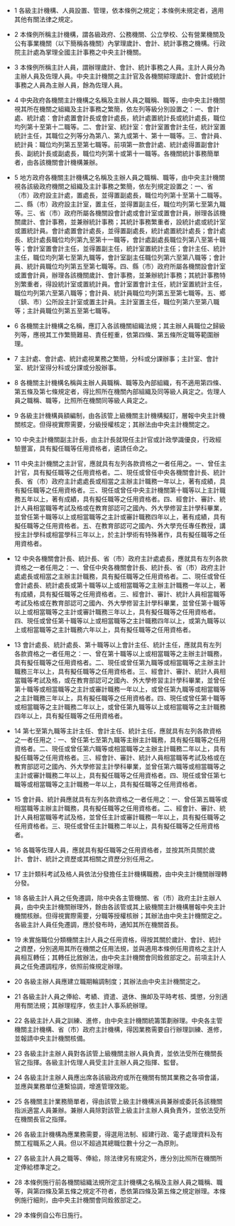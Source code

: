 * 1 各級主計機構、人員設置、管理，依本條例之規定；本條例未規定者，適用其他有關法律之規定。

* 2 本條例所稱主計機構，謂各級政府、公務機關、公立學校、公有營業機關及公有事業機關（以下簡稱各機關）內掌理歲計、會計、統計事務之機構。行政院主計處為掌理全國主計事務之中央主計機關。

* 3 本條例所稱主計人員，謂辦理歲計、會計、統計事務之人員。主計人員分為主辦人員及佐理人員。中央主計機關之主計官及各機關綜理歲計、會計或統計事務之人員為主辦人員，餘為佐理人員。

* 4 中央政府各機關主計機構之名稱及主辦人員之職稱、職等，由中央主計機關視其所在機關之組織及主計事務之繁簡，依左列等級分別設置之：一、會計處、統計處：會計處置會計長或會計處長，統計處置統計長或統計處長，職位均列第十至第十二職等。二、會計室、統計室：會計室置會計主任，統計室置統計主任，其職位之列等分為第八、第九或第十、第十一職等。三、會計員、統計員：職位均列第五至第七職等。前項第一款會計處、統計處得置副會計長、副統計長或副處長，職位均列第十或第十一職等。各機關統計事務簡單者，由各該機關會計機構兼辦。

* 5 地方政府各機關主計機構之名稱及主辦人員之職稱、職等，由中央主計機關視各該級政府機關之組織及主計事務之繁簡，依左列規定設置之：一、省（市）政府設主計處，置處長，並得置副處長，職位均列第十至第十二職等。二、縣（市）政府設主計室，置主任，並得置副主任，職位均列第七至第九職等。三、省（市）政府所屬各機關設會計處或會計室或置會計員，辦理各該機關歲計、會計事務，並兼辦統計事務；其統計事務繁重者，設統計處或統計室或置統計員。會計處置會計處長，並得置副處長，統計處置統計處長；會計處長、統計處長職位均列第九至第十一職等，會計處副處長職位列第八至第十職等；會計室置會計主任，並得置副主任，統計室置統計主任；會計主任、統計主任，職位均列第七至第九職等，會計室副主任職位列第六至第八職等；會計員、統計員職位均列第五至第七職等。四、縣（市）政府所屬各機關設會計室或置會計員，辦理各該機關歲計、會計事務，並兼辦統計事務；其統計事務特別繁重者，得設統計室或置統計員。會計室置會計主任，統計室置統計主任，職位均列第六至第八職等；會計員、統計員職位均列第五至第七職等。五、鄉（鎮、市）公所設主計室或置主計員。主計室置主任，職位列第六至第八職等；主計員職位列第五至第七職等。

* 6 各機關主計機構之名稱，應訂入各該機關組織法規；其主辦人員職位之歸級列等，應視其工作繁簡難易、責任輕重，依第四條、第五條所定職等範圍辦理。

* 7 主計處、會計處、統計處視業務之繁簡，分科或分課辦事；主計室、會計室、統計室得分科或分課或分股辦事。

* 8 各機關主計機構名稱與主辦人員職稱、職等及內部組織，有不適用第四條、第五條及第七條規定者，得比照所在機關內部組織及同等級人員定之。佐理人員之職稱、職等，比照所在機關同等級人員定之。

* 9 各級主計機構員額編制，由各該管上級機關主計機構擬訂，層報中央主計機關核定。但得視實際需要，分級授權核定；其辦法由中央主計機關定之。

* 10 中央主計機關副主計長，由主計長就現任主計官或計政學識優良，行政經驗豐富，具有擬任職等任用資格者，遴請任命之。

* 11 中央主計機關之主計官，應就具有左列各款資格之一者任用之。一、曾任主計官，具有擬任職等之任用資格者。二、現任或曾任中央各機關會計長、統計長、省（市）政府主計處處長或相當之主辦主計職務一年以上，著有成績，具有擬任職等之任用資格者。三、現任或曾任中央主計機關第十職等以上主計職務五年以上，著有成績，具有擬任職等之任用資格者。四、經會計、審計、統計人員相當職等考試及格或在教育部認可之國內、外大學修習主計學科畢業，並曾任第十職等以上或相當職等之主計或審計職務四年以上，著有成績，具有擬任職等之任用資格者。五、在教育部認可之國內、外大學充任專任教授，講授主計學科或相當學科三年以上，於主計學術有特殊著作，具有擬任職等之任用資格者。

* 12 中央各機關會計長、統計長、省（市）政府主計處處長，應就具有左列各款資格之一者任用之：一、曾任中央各機關會計長、統計長、省（市）政府主計處處長或相當之主辦主計職務，具有擬任職等之任用資格者。二、現任或曾任會計處長、統計處長或第十職等以上或相當職等之主辦主計職務一年以上，著有成績，具有擬任職等之任用資格者。三、經會計、審計、統計人員相當職等考試及格或在教育部認可之國內、外大學修習主計學科畢業，並曾任第十職等以上或相當職等之主計或審計職務三年以上，具有擬任職等之任用資格者。四、現任或曾任第十職等以上或相當職等之主計職務四年以上，或第九職等以上或相當職等之主計職務六年以上，具有擬任職等之任用資格者。

* 13 會計處長、統計處長、第十職等以上會計主任、統計主任，應就具有左列各款資格之一者任用之：一、曾在第十職等以上或相當職等之主辦主計職務，具有擬任職等之任用資格者。二、現任或曾任第九職等或相當職等之主辦主計職務三年以上，具有擬任職等之任用資格者。三、經會計、審計、統計人員相當職等考試及格，或在教育部認可之國內、外大學修習主計學科畢業，並曾任第十職等或相當職等之主計或審計職務一年以上，或曾任第九職等或相當職等之主計職務三年以上，具有擬任職等之任用資格者。四、現任或曾任第十職等或相當職等之主計職務二年以上，或曾任第九職等以上或相當職等之主計職務四年以上，具有擬任職等之任用資格者。

* 14 第七至第九職等主計主任、會計主任、統計主任，應就具有左列各款資格之一者任用之：一、曾任第七至第九職等主辦主計職務，具有擬任職等之任用資格者。二、現任或曾任第六職等或相當職等之主辦主計職務二年以上，具有擬任職等之任用資格者。三、經會計、審計、統計人員相當職等考試及格或在教育部認可之國內、外大學修習主計學科畢業，並曾任第六職等或相當職等之主計或審計職務二年以上，具有擬任職等之任用資格者。四、現任或曾任第七職等或相當職等之主計職務一年以上，具有擬任職等之任用資格者。

* 15 會計員、統計員應就具有左列各款資格之一者任用之：一、曾任第五職等或相當職等主辦主計職務，具有擬任職等之任用資格者。二、經會計、審計、統計人員相當職等考試及格，並曾任主計或審計職務一年以上，具有擬任職等之任用資格者。三、現任或曾任主計職務二年以上，具有擬任職等之任用資格者。

* 16 各職等佐理人員，應就具有擬任職等之任用資格者，並按其所具關於歲計、會計、統計之資歷或其相關之資歷分別任用之。

* 17 主計類科考試及格人員依法分發擔任主計機構職務，由中央主計機關辦理轉分發。

* 18 各級主計人員之任免遷調，除中央各主管機關、省（市）政府主計主辦人員，由中央主計機關辦理外，餘由各該管或其上級機關主計機構層報中央主計機關核辦。但得視實際需要，分職等授權核辦；其辦法由中央主計機關定之。各級主計人員任免遷調，應於發布時，通知其所在機關首長。

* 19 未實施職位分類機關主計人員之任用資格，得按其關於歲計、會計、統計之資歷，分別適用其所在機關之任用法規，並與適用本條例任用資格之主計人員相互轉任；其轉任比敘辦法，由中央主計機關會同銓敘部定之。前項主計人員之任免遷調程序，依照前條規定辦理。

* 20 各級主辦人員應建立職期輪調制度；其辦法由中央主計機關定之。

* 21 各級主計人員之俸給、考績、資遣、退休、撫卹及平時考核、獎懲，分別適用有關法規；其辦理程序，依主計人事系統辦理。

* 22 各級主計人員之訓練、進修，由中央主計機關統籌策劃辦理。中央各主管機關主計機構、省（市）政府主計機構，得因業務需要自行辦理訓練、進修，並報請中央主計機關核備。

* 23 各級主計主辦人員對各該管上級機關主辦人員負責，並依法受所在機關長官之指揮。各級主計佐理人員受主計主辦人員之指揮、監督。

* 24 各級主計主辦人員應出席各該級政府或所在機關有關其業務之各項會議，並應與業務單位連繫協調，增進管理效能。

* 25 各機關主計業務簡單者，得由該管上級主計機構派員兼辦或委託各該機關指派適當人員兼辦。兼辦人員除對該管上級主計主辦人員負責外，並依法受所在機關長官之指揮。

* 26 各級主計機構為應業務需要，得選用法制、經建行政、電子處理資料及有關工程職系之人員。但以不超過其總職位數十分之一為原則。

* 27 各級主計人員之職等、俸給，除法律另有規定外，應分別比照所在機關所定俸給標準定之。

* 28 本條例施行前各機關組織法規所定主計機構之名稱及主辦人員之職稱、職等，與第四條及第五條之規定不符者，悉依第四條及第五條之規定辦理。本條例施行細則，由中央主計機關會同銓敘部定之。

* 29 本條例自公布日施行。

